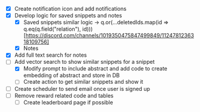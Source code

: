 - [X] Create notification icon and add notifications
- [X] Develop logic for saved snippets and notes
    - [X] Saved snippets similar logic -> q.or(...deletedIds.map(id => q.eq(q.field("relation"), id))) [https://discord.com/channels/1019350475847499849/1124781236318109756]
    - [X] Notes
- [X] Add full text search for notes
- [ ] Add vector search to show similar snippets for a snippet
    - [X] Modify prompt to include abstract and add code to create embedding of abstract and store in DB
    - [ ] Create action to get similar snippets and show it
- [ ] Create scheduler to send email once user is signed up
- [ ] Remove reward related code and tables
    - [ ] Create leaderboard page if possible